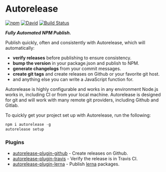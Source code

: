# Autorelease

[![npm](https://img.shields.io/npm/v/autorelease.svg)](https://www.npmjs.com/package/autorelease) [![David](https://img.shields.io/david/tyler-johnson/autorelease.svg)](https://david-dm.org/tyler-johnson/autorelease) [![Build Status](https://travis-ci.org/tyler-johnson/autorelease.svg?branch=master)](https://travis-ci.org/tyler-johnson/autorelease)

**_Fully Automated NPM Publish._**

Publish quickly, often and consistently with Autorelease, which will automatically:

- **verify releases** before publishing to ensure consistency.
- **bump the version** in your package.json and publish to NPM.
- **generate changelogs** from your commit messages.
- **create git tags** and create releases on Github or your favorite git host.
- and anything else you can write a JavaScript function for.

Autorelease is highly configurable and works in any environment Node.js works in, including CI or from your local machine. Autorelease is designed for git and will work with many remote git providers, including Github and Gitlab.

To quickly get your project set up with Autorelease, run the following:

```js
npm i autorelease -g
autorelease setup
```

### Plugins

- [autorelease-plugin-github](http://ghub.io/autorelease-plugin-github) - Create releases on Github.
- [autorelease-plugin-travis](http://ghub.io/autorelease-plugin-travis) - Verify the release is in Travis CI.
- [autorelease-plugin-lerna](http://ghub.io/autorelease-plugin-lerna) - Publish [lerna](http://ghub.io/lerna) packages.
